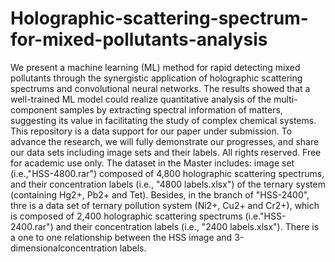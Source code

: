# Holographic-scattering-spectrum-for-mixed-pollutants-analysis
We present a machine learning (ML) method for rapid detecting mixed pollutants through the synergistic application of holographic scattering spectrums and convolutional neural networks. The results showed that a well-trained ML model could realize quantitative analysis of the multi-component samples by extracting spectral information of matters, suggesting its value in facilitating the study of complex chemical systems. This repository is a data support for our paper under submission. To advance the research, we will fully demonstrate our progresses, and share our data sets including image sets and their labels. All rights reserved. Free for academic use only.
The dataset in the Master includes: image set (i.e.,"HSS-4800.rar") composed of 4,800 holographic scattering spectrums, and their concentration labels (i.e., "4800 labels.xlsx") of the ternary system (containing Hg2+, Pb2+ and Tet). Besides, in the branch of "HSS-2400", thre is a data set of ternary pollution system (Ni2+, Cu2+ and Cr2+), which is composed of 2,400 holographic scattering spectrums (i.e."HSS-2400.rar") and their concentration labels (i.e., "2400 labels.xlsx"). There is a one to one relationship between the HSS image and 3-dimensionalconcentration labels.
